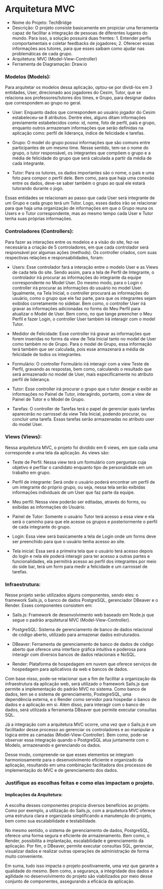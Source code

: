 # Arquitetura MVC
- Nome do Projeto: TechBridge
- Descrição: O projeto consiste basicamente em propiciar uma ferramenta capaz de facilitar a integração de pessoas de diferentes lugares do mundo. Para isso, a solução possuirá duas frentes: 1.  Entender perfis comportamentais e coletar feedbacks de jogadores; 2. Oferecer essas informações aos tutores, para que esses saibam como ajudar nas problemáticas de cada grupo.
- Arquitetura: MVC (Model-View-Controller)
- Ferramenta de Diagramação: Draw.io

### Modelos (Models):
Para arquitetar os modelos dessa aplicação, optou-se por dividi-los em 3 entidades, User, direcionado aos jogadores do Cesim, Tutor, que se relaciona aos professores/tutores dos times, e Grupo, para designar dados que correspondem ao grupo no geral.

- User: Enquanto dados que correspondem ao usuário jogador do Cesim estabeleceu-se 8 atributos. Dentre eles, alguns ditam informações previamente estabelecidos como: id, nome, foto de perfil, país e grupo, enquanto outros armazenam informações que serão definidas na aplicação como: perfil de liderança, índice de felicidade e tarefas.

- Grupo: O model do grupo possui informações que são comuns entre participantes de um mesmo time. Nesse sentido, tem-se o nome do grupo, o tutor responsável, os integrantes que compõem o grupo e a média de felicidade do grupo que será calculada a partir da média de cada integrante.

- Tutor: Para os tutores, os dados importantes são o nome, o país e uma foto para compor o perfil dele. Bem como, para que haja uma conexão entre os dados, deve-se saber também o grupo ao qual ele estará tutorando durante o jogo.

Essas entidades se relacionam ao passo que cada User será integrante de um Grupo e cada grupo terá um Tutor. Logo, esses dados irão se relacionar para que haja uma organização de informações em que o Grupo reuna os Users e o Tutor correspondente, mas ao mesmo tempo cada User e Tutor tenha suas próprias informações.

### Controladores (Controllers):

Para fazer as interações entre os modelos e a visão do site, fez-se necessária a criação de 5 controladores, em que cada controlador será responsável por algumas ações (methods). Os controller criados, com suas respectivas relações e responsabilidades, foram:

- Users: Esse controlador fará a interação entre o modelo User e as Views de cada tela do site. Sendo assim, para a tela de Perfil de Integrante, o controlador irá procurar as informações do integrante da equipe correspondente no Model User. Do mesmo modo, para o Login o controller irá procurar as informações do usuário no model User. Igualmente, na Tela Inicial, o controller procurará as informações do usuário, como o grupo que ele faz parte, para que os integrantes sejam exibidos corretamente no sidebar. Bem como, o controller User irá gravar as informações adicionadas no forms do Meu Perfil para atualizar o Model de User. Bem como, no que tange preencher o Meu Perfil e fazer Login, o controller User também irá interagir com o model Tutor.

- Medidor de Felicidade: Esse controller irá gravar as informações que forem inseridas no forms da view de Tela Inicial tanto no model de User como também no de Grupo. Para o model de Grupo, essa informação terá também que ser calculada, pois esse armazenará a média de felicidade de todos os integrantes.

- Formulário: O controller Formulário irá interagir com a view Teste de Perfil, gravando as respostas, bem como, calculando o resultado que será armazenado no model de User, mais especificamente no atributo perfil de liderança.

- Tutor: Esse controller irá procurar o grupo que o tutor desejar e exibir as informações no Painel de Tutor, interagindo, portanto, com a view de Painel de Tutor e o Model de Grupo.

- Tarefas: O controller de Tarefas terá o papel de gerenciar quais tarefas aparecerão no carrossel da view Tela Inicial, podendo procurar, ou concluir uma tarefa. Essas tarefas serão armazenadas no atributo user do model User.


### Views (Views):

Nessa arquitetura MVC, o projeto foi dividido em 6 views, em que cada uma corresponde a uma tela da aplicação. As views são:

- Teste de Perfil: Nessa view terá um formulário com perguntas cuja objetivo é perfilar o candidato enquanto tipo de personalidade em um trabalho em grupo.

- Perfil de integrante: Será onde o usuário poderá encontrar um perfil de um integrante do próprio grupo, ou seja, nessa tela serão exibidas informações individuais de um User que faz parte da equipe.

- Meu perfil: Nessa view poderão ser editadas, através do forms, ou exibidas as informações do Usuário.

- Painel de Tutor: Somente o usuário Tutor terá acesso a essa view e ela será o caminho para que ele acesse os grupos e posteriormente o perfil de cada integrante do grupo.

- Login: Essa view será basicamente a tela de Login onde um forms deve ser preenchido para que o usuário tenha acesso ao site.

- Tela inicial: Essa será a primeira tela que o usuário terá acesso depois do login e nela ele poderá interagir para ter acesso a outras partes e funcionalidades, ela permitirá acesso ao perfil dos integrantes por meio do side bar, terá um form para medir a felicidade e um carrossel de tarefas.

### Infraestrutura:
Nesse projeto serão utilizados alguns componentes, sendo eles: o framework Sails.js, o banco de dados PostgreSQL, gerenciador DBeaver e o Render. Esses componentes consistem em:

- Sails.js: Framework de desenvolvimento web baseado em Node.js que segue o padrão arquitetural MVC (Model-View-Controller).

- PostgreSQL: Sistema de gerenciamento de banco de dados relacional de código aberto, utilizado para armazenar dados estruturados.

- DBeaver: Ferramenta de gerenciamento de banco de dados de código aberto que oferece uma interface gráfica intuitiva e poderosa para interagir com diversos bancos de dados relacionais e NoSQL.

- Render: Plataforma de hospedagem em nuvem que oferece serviços de hospedagem para aplicativos da web e bancos de dados.

Com base nisso, pode-se relacionar que a fim de facilitar a organização da infraestrutura da aplicação web, será utilizado o framework Sails.js que permite a implementação do padrão MVC no sistema. Como banco de dados, tem se o sistema de gerenciamento, PostegreSQL, uma dependência externa, e o Render como servidor para hospedar o banco de dados e a aplicação em si. Além disso, para interagir com o banco de dados, será utilizada a ferramenta DBeaver que permite executar consultas SQL.

Já a integração com a arquitetura MVC ocorre, uma vez que o Sails.js é um facilitador desse processo ao gerenciar os controladores e ao manipular a lógica entre as camadas (Model-View-Controller). Bem como, pode-se observar essa integração quando o PostgreSQL atua juntamente com o Modelo, armazenando e gerenciando os dados.

Desse modo, compreende-se que esses elementos se integram harmoniosamente para o desenvolvimento eficiente e organizado da aplicação, resultando em uma combinação facilitadora dos processos de implementação do MVC e de gerenciamento dos dados.



### Justifique as escolhas feitas e como elas impactam o projeto.
#### Implicações da Arquitetura:

A escolha desses componentes propicia diversos benefícios ao projeto. Como por exemplo, a utilização do Sails.js, com a arquitetura MVC oferece uma estrutura clara e organizada simplificando a manutenção do projeto, bem como sua escalabilidade e testabilidade.

No mesmo sentido, o sistema de gerenciamento de dados, PostgreSQL, oferece uma forma segura e eficiente de armazenamento. Bem como, o Render, possibilita a implantação, escalabilidade e gerenciamento da aplicação. Por fim, o DBeaver, permite executar consultas SQL, gerenciar, visualizar dados e realizar outras operações de administração de forma muito conveniente.

Em suma, tudo isso impacta o projeto positivamente, uma vez que garante a qualidade do mesmo. Bem como, a segurança, a integridade dos dados e agilidade no desenvolvimento do projeto são viabilizados por meio desse conjunto de componentes, assegurando a eficácia da aplicação.
